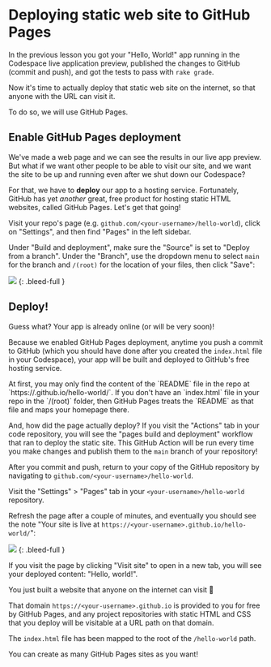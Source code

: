 # Deploying static web site to GitHub Pages

In the previous lesson you got your "Hello, World!" app running in the Codespace live application preview, published the changes to GitHub (commit and push), and got the tests to pass with `rake grade`.

Now it's time to actually deploy that static web site on the internet, so that anyone with the URL can visit it.

To do so, we will use GitHub Pages. 

## Enable GitHub Pages deployment

We've made a web page and we can see the results in our live app preview. But what if we want other people to be able to visit our site, and we want the site to be up and running even after we shut down our Codespace?

For that, we have to **deploy** our app to a hosting service. Fortunately, GitHub has yet _another_ great, free product for hosting static HTML websites, called GitHub Pages. Let's get that going!

Visit your repo's page (e.g. `github.com/<your-username>/hello-world`), click on "Settings", and then find "Pages" in the left sidebar. 

Under "Build and deployment", make sure the "Source" is set to "Deploy from a branch". Under the "Branch", use the dropdown menu to select `main` for the branch and `/(root)` for the location of your files, then click "Save":

<!-- ![](/assets/gh-pages-deploy-settings.png) -->
![](https://res.cloudinary.com/dmxgp9oq2/image/upload/v1686166899/gh-pages-deploy-settings_jrye2b.png)
{: .bleed-full }

## Deploy!

Guess what? Your app is already online (or will be very soon)!

Because we enabled GitHub Pages deployment, anytime you push a commit to GitHub (which you should have done after you created the `index.html` file in your Codespace), your app will be built and deployed to GitHub's free hosting service.

<aside markdown="1">
At first, you may only find the content of the `README` file in the repo at `https://<your-username>.github.io/hello-world/`. If you don't have an `index.html` file in your repo in the `/(root)` folder, then GitHub Pages treats the `README` as that file and maps your homepage there.

And, how did the page actually deploy? If you visit the "Actions" tab in your code repository, you will see the "pages build and deployment" workflow that ran to deploy the static site. This GitHub Action will be run every time you make changes and publish them to the `main` branch of your repository!
</aside>

After you commit and push, return to your copy of the GitHub repository by navigating to `github.com/<your-username>/hello-world`. 

Visit the "Settings" > "Pages" tab in your `<your-username>/hello-world` repository. 

Refresh the page after a couple of minutes, and eventually you should see the note "Your site is live at `https://<your-username>.github.io/hello-world/`":

<!-- ![](/assets/gh-pages-settings-link-to-page.png) -->
![](https://res.cloudinary.com/dmxgp9oq2/image/upload/v1686167259/gh-pages-settings-link-to-page_ie0rd4.png)
{: .bleed-full }

If you visit the page by clicking "Visit site" to open in a new tab, you will see your deployed content: "Hello, world!".

You just built a website that anyone on the internet can visit 🎉

That domain `https://<your-username>.github.io` is provided to you for free by GitHub Pages, and any project repositories with static HTML and CSS that you deploy will be visitable at a URL path on that domain.

The `index.html` file has been mapped to the root of the `/hello-world` path. 

You can create as many GitHub Pages sites as you want! 
